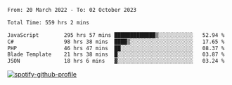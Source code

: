 <!--START_SECTION:waka-->

```txt
From: 20 March 2022 - To: 02 October 2023

Total Time: 559 hrs 2 mins

JavaScript        295 hrs 57 mins █████████████▒░░░░░░░░░░░   52.94 %
C#                98 hrs 38 mins  ████▒░░░░░░░░░░░░░░░░░░░░   17.65 %
PHP               46 hrs 47 mins  ██░░░░░░░░░░░░░░░░░░░░░░░   08.37 %
Blade Template    21 hrs 38 mins  █░░░░░░░░░░░░░░░░░░░░░░░░   03.87 %
JSON              18 hrs 6 mins   ▓░░░░░░░░░░░░░░░░░░░░░░░░   03.24 %
```

<!--END_SECTION:waka-->
[![spotify-github-profile](https://spotify-github-profile.vercel.app/api/view?uid=c00zprrvy9xiloa9qnco3hmng&cover_image=true&theme=novatorem&show_offline=false&background_color=121212&bar_color=53b14f&bar_color_cover=false)](https://spotify-github-profile.vercel.app/api/view?uid=c00zprrvy9xiloa9qnco3hmng&redirect=true)



